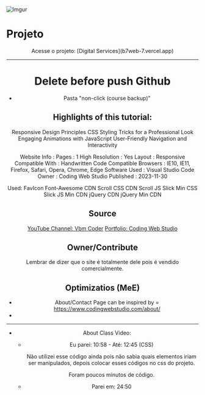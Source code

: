 ![Imgur](https://i.imgur.com/Bym2Q2L.png)

# Projeto
<div align="center"> Acesse o projeto:
[Digital Services](b7web-7.vercel.app)

------------------------------------------------

# Delete before push Github

  - Pasta "non-click (course backup)"

## Highlights of this tutorial:

Responsive Design Principles
CSS Styling Tricks for a Professional Look
Engaging Animations with JavaScript
User-Friendly Navigation and Interactivity

Website Info :
Pages :	1
High Resolution :	Yes
Layout :	Responsive
Compatible With :	Handwritten Code
Compatible Browsers :	IE10, IE11, Firefox, Safari, Opera, Chrome, Edge
Software Used :	Visual Studio Code
Owner :	Coding Web Studio
Published :	2023-11-30

Used:
FavIcon
Font-Awesome CDN
Scroll CSS CDN
Scroll JS
Slick Min CSS
Slick JS Min CDN
jQuery CDN
jQuery Min CDN


## Source

[YouTube Channel: Vbm Coder](https://youtu.be/_NWqwAuWPVY?si=iChm7zMTglQD9pCr)
[Portfolio: Coding Web Studio](https://www.codingwebstudio.com/webpages/animated-digital-website-template/)

## Owner/Contribute

Lembrar de dizer que o site é totalmente dele pois é vendido comercialmente.

## Optimizatios (MeE)

  - About/Contact Page can be inspired by = https://www.codingwebstudio.com/about/
  - 

----------------------------------------

- About Class Video:
  - Eu parei: 10:58 - Até: 12:45 (CSS)

	Não utilizei esse código ainda pois não sabia quais elementos iriam ser manipulados, depois 
	colocar esses códigos no css do projeto.

	Foram poucos minutos de código.

  - Parei em: 24:50

